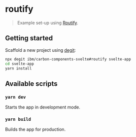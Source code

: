 # routify

> Example set-up using [Routify](https://github.com/roxiness/routify).

## Getting started

Scaffold a new project using [degit](https://github.com/Rich-Harris/degit):

```sh
npx degit ibm/carbon-components-svelte#routify svelte-app
cd svelte-app
yarn install
```

## Available scripts

### `yarn dev`

Starts the app in development mode.

### `yarn build`

Builds the app for production.
